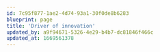 ```yaml
---
id: 7c95f877-1ae2-4d74-93a1-30f0de8b6283
blueprint: page
title: 'Driver of innovation'
updated_by: a9f94671-5326-4e29-b4b7-dc81846f466c
updated_at: 1669561378
---
```

